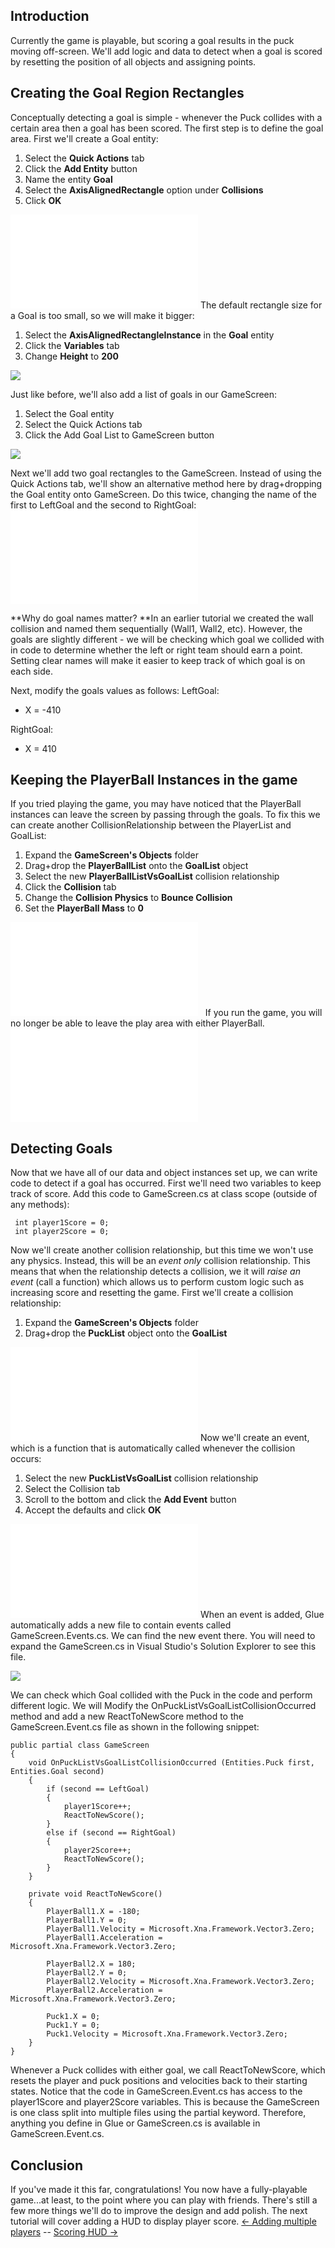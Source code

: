 ## Introduction

Currently the game is playable, but scoring a goal results in the puck moving off-screen. We'll add logic and data to detect when a goal is scored by resetting the position of all objects and assigning points.

## Creating the Goal Region Rectangles

Conceptually detecting a goal is simple - whenever the Puck collides with a certain area then a goal has been scored. The first step is to define the goal area. First we'll create a Goal entity:

1.  Select the **Quick Actions** tab
2.  Click the **Add Entity** button
3.  Name the entity **Goal**
4.  Select the **AxisAlignedRectangle** option under **Collisions**
5.  Click **OK**

[![](/wp-content/uploads/2016/01/2021_July_25_141031.gif.md)](/wp-content/uploads/2016/01/2021_July_25_141031.gif.md) The default rectangle size for a Goal is too small, so we will make it bigger:

1.  Select the **AxisAlignedRectangleInstance** in the **Goal** entity
2.  Click the **Variables** tab
3.  Change **Height** to **200**

![](/media/2021-07-img_60fdca7071514.png)

Just like before, we'll also add a list of goals in our GameScreen:

1.  Select the Goal entity
2.  Select the Quick Actions tab
3.  Click the Add Goal List to GameScreen button

![](/media/2021-07-img_60fdcc7a9eb64.png)

Next we'll add two goal rectangles to the GameScreen. Instead of using the Quick Actions tab, we'll show an alternative method here by drag+dropping the Goal entity onto GameScreen. Do this twice, changing the name of the first to LeftGoal and the second to RightGoal: [![](/wp-content/uploads/2016/01/2021_July_25_141042.gif.md)](/wp-content/uploads/2016/01/2021_July_25_141042.gif.md)

**Why do goal names matter? **In an earlier tutorial we created the wall collision and named them sequentially (Wall1, Wall2, etc). However, the goals are slightly different - we will be checking which goal we collided with in code to determine whether the left or right team should earn a point. Setting clear names will make it easier to keep track of which goal is on each side.

Next, modify the goals values as follows: LeftGoal:

-   X = -410

RightGoal:

-   X = 410

## Keeping the PlayerBall Instances in the game

If you tried playing the game, you may have noticed that the PlayerBall instances can leave the screen by passing through the goals. To fix this we can create another CollisionRelationship between the PlayerList and GoalList:

1.  Expand the **GameScreen's Objects** folder
2.  Drag+drop the **PlayerBallList** onto the **GoalList** object
3.  Select the new **PlayerBallListVsGoalList** collision relationship
4.  Click the **Collision** tab
5.  Change the **Collision Physics** to **Bounce Collision**
6.  Set the **PlayerBall Mass** to **0**

[![](/wp-content/uploads/2016/01/2021_July_25_144446.gif.md)](/wp-content/uploads/2016/01/2021_July_25_144446.gif.md)   If you run the game, you will no longer be able to leave the play area with either PlayerBall. [![](/wp-content/uploads/2016/01/2021_July_25_140248.gif.md)](/wp-content/uploads/2016/01/2021_July_25_140248.gif.md)

## Detecting Goals

Now that we have all of our data and object instances set up, we can write code to detect if a goal has occurred. First we'll need two variables to keep track of score. Add this code to GameScreen.cs at class scope (outside of any methods):

     int player1Score = 0;
     int player2Score = 0;

Now we'll create another collision relationship, but this time we won't use any physics. Instead, this will be an *event only* collision relationship. This means that when the relationship detects a collision, we it will *raise an event* (call a function) which allows us to perform custom logic such as increasing score and resetting the game. First we'll create a collision relationship:

1.  Expand the **GameScreen's Objects** folder
2.  Drag+drop the **PuckList** object onto the **GoalList**

[![](/wp-content/uploads/2016/01/2021_July_25_145051.gif.md)](/wp-content/uploads/2016/01/2021_July_25_145051.gif.md) Now we'll create an event, which is a function that is automatically called whenever the collision occurs:

1.  Select the new **PuckListVsGoalList** collision relationship
2.  Select the Collision tab
3.  Scroll to the bottom and click the **Add Event** button
4.  Accept the defaults and click **OK**

[![](/wp-content/uploads/2016/01/2021_July_25_145051-1.gif.md)](/wp-content/uploads/2016/01/2021_July_25_145051-1.gif.md) When an event is added, Glue automatically adds a new file to contain events called GameScreen.Events.cs. We can find the new event there. You will need to expand the GameScreen.cs in Visual Studio's Solution Explorer to see this file.

![](/media/2021-07-img_60fdcfbde9882.png)

We can check which Goal collided with the Puck in the code and perform different logic. We will Modify the OnPuckListVsGoalListCollisionOccurred method and add a new ReactToNewScore method to the GameScreen.Event.cs file as shown in the following snippet:  

    public partial class GameScreen
    {
        void OnPuckListVsGoalListCollisionOccurred (Entities.Puck first, Entities.Goal second)
        {
            if (second == LeftGoal)
            {
                player1Score++;
                ReactToNewScore();
            }
            else if (second == RightGoal)
            {
                player2Score++;
                ReactToNewScore();
            }
        }
        
        private void ReactToNewScore()
        {
            PlayerBall1.X = -180;
            PlayerBall1.Y = 0;
            PlayerBall1.Velocity = Microsoft.Xna.Framework.Vector3.Zero;
            PlayerBall1.Acceleration = Microsoft.Xna.Framework.Vector3.Zero;

            PlayerBall2.X = 180;
            PlayerBall2.Y = 0;
            PlayerBall2.Velocity = Microsoft.Xna.Framework.Vector3.Zero;
            PlayerBall2.Acceleration = Microsoft.Xna.Framework.Vector3.Zero;

            Puck1.X = 0;
            Puck1.Y = 0;
            Puck1.Velocity = Microsoft.Xna.Framework.Vector3.Zero;
        }
    }

Whenever a Puck collides with either goal, we call ReactToNewScore, which resets the player and puck positions and velocities back to their starting states. Notice that the code in GameScreen.Event.cs has access to the player1Score and player2Score variables. This is because the GameScreen is one class split into multiple files using the partial keyword. Therefore, anything you define in Glue or GameScreen.cs is available in GameScreen.Event.cs.

## Conclusion

If you've made it this far, congratulations! You now have a fully-playable game...at least, to the point where you can play with friends. There's still a few more things we'll do to improve the design and add polish. The next tutorial will cover adding a HUD to display player score. [\<- Adding multiple players](/documentation/tutorials/tutorials-beefball/tutorials-beefball-adding-multiple-players.md "Tutorials:Beefball:Adding multiple players") -- [Scoring HUD -\>](/documentation/tutorials/tutorials-beefball/tutorials-beefball-scoring-hud.md "Tutorials:Beefball:Scoring HUD")
